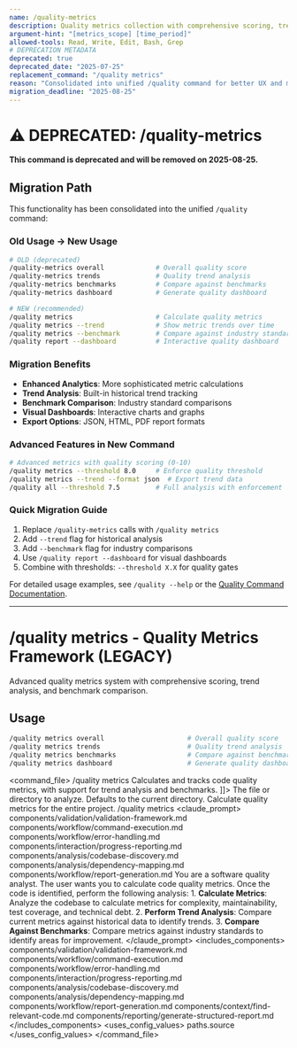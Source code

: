 ```yaml
---
name: /quality-metrics
description: Quality metrics collection with comprehensive scoring, trend analysis, and benchmark comparison
argument-hint: "[metrics_scope] [time_period]"
allowed-tools: Read, Write, Edit, Bash, Grep
# DEPRECATION METADATA
deprecated: true
deprecated_date: "2025-07-25"
replacement_command: "/quality metrics"
reason: "Consolidated into unified /quality command for better UX and maintainability"
migration_deadline: "2025-08-25"
---
```

# ⚠️ DEPRECATED: /quality-metrics

**This command is deprecated and will be removed on 2025-08-25.**

## Migration Path
This functionality has been consolidated into the unified `/quality` command:

### Old Usage → New Usage
```bash
# OLD (deprecated)
/quality-metrics overall             # Overall quality score
/quality-metrics trends              # Quality trend analysis
/quality-metrics benchmarks          # Compare against benchmarks
/quality-metrics dashboard           # Generate quality dashboard

# NEW (recommended)
/quality metrics                     # Calculate quality metrics
/quality metrics --trend             # Show metric trends over time
/quality metrics --benchmark         # Compare against industry standards
/quality report --dashboard          # Interactive quality dashboard
```

### Migration Benefits
- **Enhanced Analytics**: More sophisticated metric calculations
- **Trend Analysis**: Built-in historical trend tracking
- **Benchmark Comparison**: Industry standard comparisons
- **Visual Dashboards**: Interactive charts and graphs
- **Export Options**: JSON, HTML, PDF report formats

### Advanced Features in New Command
```bash
# Advanced metrics with quality scoring (0-10)
/quality metrics --threshold 8.0     # Enforce quality threshold
/quality metrics --trend --format json  # Export trend data
/quality all --threshold 7.5         # Full analysis with enforcement
```

### Quick Migration Guide
1. Replace `/quality-metrics` calls with `/quality metrics`
2. Add `--trend` flag for historical analysis
3. Add `--benchmark` flag for industry comparisons
4. Use `/quality report --dashboard` for visual dashboards
5. Combine with thresholds: `--threshold X.X` for quality gates

For detailed usage examples, see `/quality --help` or the [Quality Command Documentation](.claude/commands/quality/quality.md).

---

# /quality metrics - Quality Metrics Framework (LEGACY)
Advanced quality metrics system with comprehensive scoring, trend analysis, and benchmark comparison.
## Usage
```bash
/quality metrics overall                     # Overall quality score
/quality metrics trends                      # Quality trend analysis
/quality metrics benchmarks                  # Compare against benchmarks
/quality metrics dashboard                   # Generate quality dashboard
```
<command_file>
  <metadata>
    <name>/quality metrics</name>
    <purpose>Calculates and tracks code quality metrics, with support for trend analysis and benchmarks.</purpose>
    <usage>
      <![CDATA[
      /quality metrics <target_path=".">
      ]]>
    </usage>
  </metadata>
  <arguments>
    <argument name="target_path" type="string" required="false" default=".">
      <description>The file or directory to analyze. Defaults to the current directory.</description>
    </argument>
  </arguments>
  <examples>
    <example>
      <description>Calculate quality metrics for the entire project.</description>
      <usage>/quality metrics</usage>
    </example>
  </examples>
  <claude_prompt>
    <prompt>
      <!-- Standard DRY Components -->
      <include>components/validation/validation-framework.md</include>
      <include>components/workflow/command-execution.md</include>
      <include>components/workflow/error-handling.md</include>
      <include>components/interaction/progress-reporting.md</include>
      <include>components/analysis/codebase-discovery.md</include>
      <include>components/analysis/dependency-mapping.md</include>
      <include>components/workflow/report-generation.md</include>
      You are a software quality analyst. The user wants you to calculate code quality metrics.
      <include component="components/context/find-relevant-code.md" />
      Once the code is identified, perform the following analysis:
      1.  **Calculate Metrics**: Analyze the codebase to calculate metrics for complexity, maintainability, test coverage, and technical debt.
      2.  **Perform Trend Analysis**: Compare current metrics against historical data to identify trends.
      3.  **Compare Against Benchmarks**: Compare metrics against industry standards to identify areas for improvement.
      <include component="components/quality/quality-metrics.md" />
      <include component="components/analytics/business-intelligence.md" />
      <include component="components/context/adaptive-thinking.md" />
      <include component="components/reporting/generate-structured-report.md" />
    </prompt>
  </claude_prompt>
  <dependencies>
    <includes_components>
      <!-- Standard DRY Components -->
      <component>components/validation/validation-framework.md</component>
      <component>components/workflow/command-execution.md</component>
      <component>components/workflow/error-handling.md</component>
      <component>components/interaction/progress-reporting.md</component>
      <component>components/analysis/codebase-discovery.md</component>
      <component>components/analysis/dependency-mapping.md</component>
      <component>components/workflow/report-generation.md</component>
      <!-- Command-specific components -->
      <component>components/context/find-relevant-code.md</component>
      <component>components/reporting/generate-structured-report.md</component>
    </includes_components>
    <uses_config_values>
      <value>paths.source</value>
    </uses_config_values>
  </dependencies>
</command_file>
